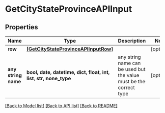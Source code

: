 # GetCityStateProvinceAPIInput


## Properties
Name | Type | Description | Notes
------------ | ------------- | ------------- | -------------
**row** | [**[GetCityStateProvinceAPIInputRow]**](GetCityStateProvinceAPIInputRow.md) |  | [optional] 
**any string name** | **bool, date, datetime, dict, float, int, list, str, none_type** | any string name can be used but the value must be the correct type | [optional]

[[Back to Model list]](../README.md#documentation-for-models) [[Back to API list]](../README.md#documentation-for-api-endpoints) [[Back to README]](../README.md)


